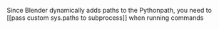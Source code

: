 Since Blender dynamically adds paths to the Pythonpath, you need to [[pass custom sys.paths to subprocess]] when running commands